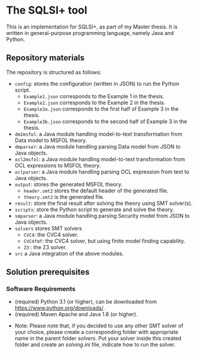 # The SQLSI+ tool

This is an implementation for SQLSI+, as part of my Master thesis.
It is written in general-purpose programming language, namely Java and Python.

## Repository materials

The repository is structured as follows:

* `config`: stores the configuration (written in JSON) to run the Python script.
  * `Example1.json` corresponds to the Example 1 in the thesis.
  * `Example2.json` corresponds to the Example 2 in the thesis.
  * `Example3a.json` corresponds to the first half of Example 3 in the thesis.
  * `Example3b.json` corresponds to the second half of Example 3 in the thesis.
* `dm2msfol`: a Java module handling model-to-text transformation from Data model to MSFOL theory.
* `dmparser`: a Java module handling parsing Data model from JSON to Java objects.
* `ocl2msfol`: a Java module handling model-to-text transformation from OCL expressions to MSFOL theory.
* `oclparser`: a Java module handling parsing OCL expression from text to Java objects.
* `output`: stores the generated MSFOL theory.
  * `header.smt2` stores the default header of the generated file.
  * `theory.smt2` is the generated file.
* `result`: store the final result after solving the theory using SMT solver(s).
* `scripts`: store the Python script to generate and solve the theory.
* `smparser`: a Java module handling parsing Security model from JSON to Java objects.
* `solvers` stores SMT solvers
  * `CVC4`: the CVC4 solver.
  * `CVC4fmf`: the CVC4 solver, but using finite model finding capability.
  * `Z3` : the Z3 solver.
* `src` a Java integration of the above modules.

## Solution prerequisites

### Software Requirements
- (required) Python 3.1 (or higher), can be downloaded from https://www.python.org/downloads/.
- (required) Maven Apache and Java 1.8 (or higher).

* Note: Please note that, if you decided to use any other SMT solver of your choice, 
please create a corresponding folder with appropriate name in the parent folder *solvers*.
Put your solver inside this created folder and create an *solving.ini* file, indicate how
to run the solver.
